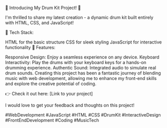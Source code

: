 🚀 Introducing My Drum Kit Project! 🥁

I'm thrilled to share my latest creation - a dynamic drum kit built entirely with HTML, CSS, and JavaScript!

🔧 Tech Stack:

HTML for the basic structure
CSS for sleek styling
JavaScript for interactive functionality
🎵 Features:

Responsive Design: Enjoy a seamless experience on any device.
Keyboard Interactivity: Play the drums with your keyboard keys for a hands-on drumming experience.
Authentic Sound: Integrated audio to simulate real drum sounds.
Creating this project has been a fantastic journey of blending music with web development, allowing me to enhance my front-end skills and explore the creative potential of coding.

👉 Check it out here: [Link to your project]

I would love to get your feedback and thoughts on this project!

#WebDevelopment #JavaScript #HTML #CSS #DrumKit #InteractiveDesign #FrontEndDevelopment #Coding #MusicTech
